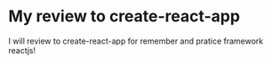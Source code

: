 # My review to create-react-app

I will review to create-react-app for remember and pratice framework
reactjs!